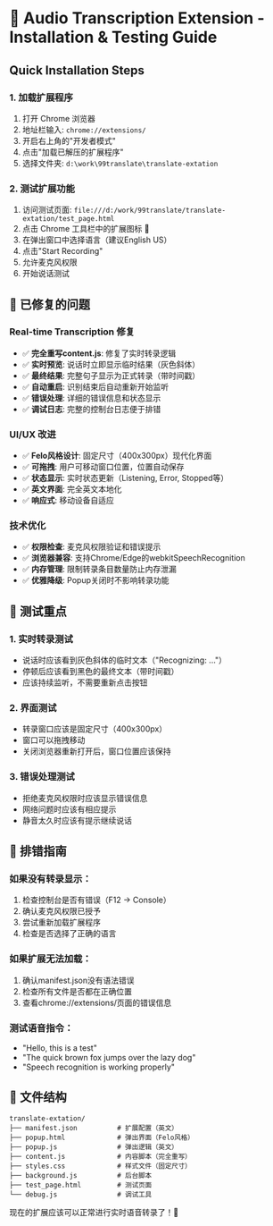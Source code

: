 # 🎵 Audio Transcription Extension - Installation & Testing Guide

## Quick Installation Steps

### 1. 加载扩展程序
1. 打开 Chrome 浏览器
2. 地址栏输入: `chrome://extensions/`
3. 开启右上角的"开发者模式"
4. 点击"加载已解压的扩展程序"
5. 选择文件夹: `d:\work\99translate\translate-extation`

### 2. 测试扩展功能
1. 访问测试页面: `file:///d:/work/99translate/translate-extation/test_page.html`
2. 点击 Chrome 工具栏中的扩展图标 🎵
3. 在弹出窗口中选择语言（建议English US）
4. 点击"Start Recording"
5. 允许麦克风权限
6. 开始说话测试

## 🔧 已修复的问题

### Real-time Transcription 修复
- ✅ **完全重写content.js**: 修复了实时转录逻辑
- ✅ **实时预览**: 说话时立即显示临时结果（灰色斜体）
- ✅ **最终结果**: 完整句子显示为正式转录（带时间戳）
- ✅ **自动重启**: 识别结束后自动重新开始监听
- ✅ **错误处理**: 详细的错误信息和状态显示
- ✅ **调试日志**: 完整的控制台日志便于排错

### UI/UX 改进
- ✅ **Felo风格设计**: 固定尺寸（400x300px）现代化界面
- ✅ **可拖拽**: 用户可移动窗口位置，位置自动保存
- ✅ **状态显示**: 实时状态更新（Listening, Error, Stopped等）
- ✅ **英文界面**: 完全英文本地化
- ✅ **响应式**: 移动设备自适应

### 技术优化
- ✅ **权限检查**: 麦克风权限验证和错误提示
- ✅ **浏览器兼容**: 支持Chrome/Edge的webkitSpeechRecognition
- ✅ **内存管理**: 限制转录条目数量防止内存泄漏
- ✅ **优雅降级**: Popup关闭时不影响转录功能

## 🎯 测试重点

### 1. 实时转录测试
- 说话时应该看到灰色斜体的临时文本（"Recognizing: ..."）
- 停顿后应该看到黑色的最终文本（带时间戳）
- 应该持续监听，不需要重新点击按钮

### 2. 界面测试
- 转录窗口应该是固定尺寸（400x300px）
- 窗口可以拖拽移动
- 关闭浏览器重新打开后，窗口位置应该保持

### 3. 错误处理测试
- 拒绝麦克风权限时应该显示错误信息
- 网络问题时应该有相应提示
- 静音太久时应该有提示继续说话

## 🐛 排错指南

### 如果没有转录显示：
1. 检查控制台是否有错误（F12 -> Console）
2. 确认麦克风权限已授予
3. 尝试重新加载扩展程序
4. 检查是否选择了正确的语言

### 如果扩展无法加载：
1. 确认manifest.json没有语法错误
2. 检查所有文件是否都在正确位置
3. 查看chrome://extensions/页面的错误信息

### 测试语音指令：
- "Hello, this is a test"
- "The quick brown fox jumps over the lazy dog"
- "Speech recognition is working properly"

## 📁 文件结构
```
translate-extation/
├── manifest.json          # 扩展配置（英文）
├── popup.html             # 弹出界面（Felo风格）
├── popup.js               # 弹出逻辑（英文）
├── content.js             # 内容脚本（完全重写）
├── styles.css             # 样式文件（固定尺寸）
├── background.js          # 后台脚本
├── test_page.html         # 测试页面
└── debug.js               # 调试工具
```

现在的扩展应该可以正常进行实时语音转录了！🎉
